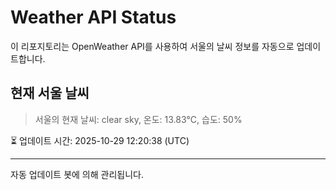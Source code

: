 
# Weather API Status

이 리포지토리는 OpenWeather API를 사용하여 서울의 날씨 정보를 자동으로 업데이트합니다.

## 현재 서울 날씨
> 서울의 현재 날씨: clear sky, 온도: 13.83°C, 습도: 50%

⏳ 업데이트 시간: 2025-10-29 12:20:38 (UTC)

---
자동 업데이트 봇에 의해 관리됩니다.
